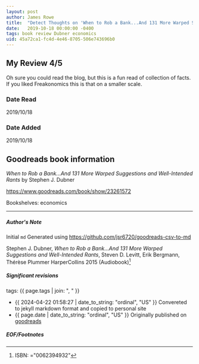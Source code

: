```yaml
---
layout: post
author: James Rowe
title:  "Detect Thoughts on 'When to Rob a Bank...And 131 More Warped Suggestions and Well-Intended Rants'"
date:   2019-10-18 00:00:00 -0400
tags: book review Dubner economics
uid: 45a72ca1-fc4d-4e46-8705-506e743696b0
---
```


<!-- highly dependent on how you personally use jekyll templates, and how you want this to show up -->
<!-- escape any jekyll keys with double brackets -->

## My Review 4/5

Oh sure you could read the blog, but this is a fun read of collection of facts. If you liked Freakonomics this is that on a smaller scale.

### Date Read
2019/10/18

### Date Added
2019/10/18

## Goodreads book information

*When to Rob a Bank...And 131 More Warped Suggestions and Well-Intended Rants* by Stephen J. Dubner

https://www.goodreads.com/book/show/23261572

Bookshelves: economics

---

##### Author's Note

Initial `md` Generated using https://github.com/jsr6720/goodreads-csv-to-md

Stephen J. Dubner, *When to Rob a Bank...And 131 More Warped Suggestions and Well-Intended Rants*, Steven D. Levitt, Erik Bergmann, Thérèse Plummer HarperCollins 2015 (Audiobook)[^1]

##### Significant revisions

tags: {{ page.tags | join: ", " }} <!-- todo move this somewhere -->

- {{ 2024-04-22 01:58:27 | date_to_string: "ordinal", "US" }} Convereted to jekyll markdown format and copied to personal site
- {{ page.date | date_to_string: "ordinal", "US" }} Originally published on [goodreads](https://www.goodreads.com)

##### EOF/Footnotes

[^1]: ISBN: ="0062394932"